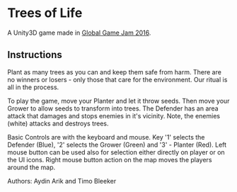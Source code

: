 Trees of Life
=============

A Unity3D game made in [Global Game Jam 2016](https://globalgamejam.org/2016/games/trees-life).

Instructions
------------
Plant as many trees as you can and keep them safe from harm. There are no winners or losers - only those that care for the environment. Our ritual is all in the process.

To play the game, move your Planter and let it throw seeds. Then move your Grower to allow seeds to transform into trees. The Defender has an area attack that damages and stops enemies in it's vicinity. Note, the enemies (white) attacks and destroys trees.

Basic Controls are with the keyboard and mouse. Key '1' selects the Defender (Blue), '2' selects the Grower (Green) and '3' - Planter (Red). Left mouse button can be used also for selection either directly on player or on the UI icons. Right mouse button action on the map moves the players around the map.


Authors: Aydin Arik and Timo Bleeker
